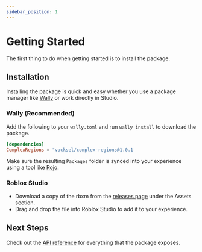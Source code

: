 ```yaml
---
sidebar_position: 1
---
```


# Getting Started

The first thing to do when getting started is to install the package.

## Installation

Installing the package is quick and easy whether you use a package manager like [Wally](https://github.com/UpliftGames/wally) or work directly in Studio.

### Wally (Recommended)

Add the following to your `wally.toml` and run `wally install` to download the package.

```toml
[dependencies]
ComplexRegions = "vocksel/complex-regions@1.0.1
```

Make sure the resulting `Packages` folder is synced into your experience using a tool like [Rojo](https://github.com/rojo-rbx/rojo/).

### Roblox Studio

* Download a copy of the rbxm from the [releases page](https://github.com/vocksel/complex-regions/releases/latest) under the Assets section.
* Drag and drop the file into Roblox Studio to add it to your experience.

## Next Steps

Check out the [API reference](/api/ComplexRegions) for everything that the package exposes.
